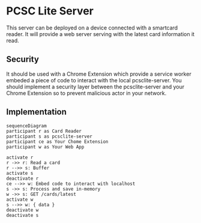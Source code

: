 # PCSC Lite Server

This server can be deployed on a device connected with a smartcard reader. It will provide a web server serving with the latest card information it read.

## Security

It should be used with a Chrome Extension which provide a service worker embeded a piece of code to interact with the local pcsclite-server. You should implement a security layer between the pcsclite-server and your Chrome Extension so to prevent malicious actor in your network.

## Implementation

```mermaid
sequenceDiagram
participant r as Card Reader
participant s as pcsclite-server
participant ce as Your Chome Extension
participant w as Your Web App

activate r
r ->> r: Read a card
r -->> s: Buffer
activate s
deactivate r
ce -->> w: Embed code to interact with localhost
s ->> s: Process and save in-memory
w ->> s: GET /cards/latest
activate w
s -->> w: { data }
deactivate w
deactivate s
```

